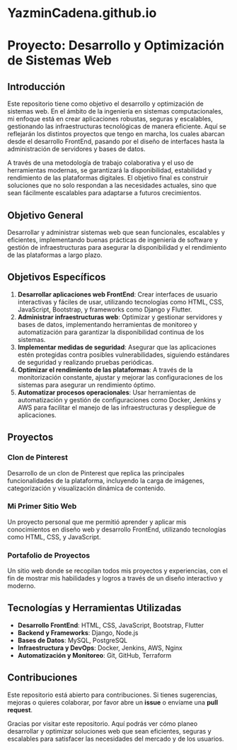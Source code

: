 # YazminCadena.github.io

# Proyecto: Desarrollo y Optimización de Sistemas Web

## Introducción

Este repositorio tiene como objetivo el desarrollo y optimización de sistemas web. En el ámbito de la ingeniería en sistemas computacionales, mi enfoque está en crear aplicaciones robustas, seguras y escalables, gestionando las infraestructuras tecnológicas de manera eficiente. Aquí se reflejarán los distintos proyectos que tengo en marcha, los cuales abarcan desde el desarrollo FrontEnd, pasando por el diseño de interfaces hasta la administración de servidores y bases de datos.

A través de una metodología de trabajo colaborativa y el uso de herramientas modernas, se garantizará la disponibilidad, estabilidad y rendimiento de las plataformas digitales. El objetivo final es construir soluciones que no solo respondan a las necesidades actuales, sino que sean fácilmente escalables para adaptarse a futuros crecimientos.

## Objetivo General

Desarrollar y administrar sistemas web que sean funcionales, escalables y eficientes, implementando buenas prácticas de ingeniería de software y gestión de infraestructuras para asegurar la disponibilidad y el rendimiento de las plataformas a largo plazo.

## Objetivos Específicos

1. **Desarrollar aplicaciones web FrontEnd**: Crear interfaces de usuario interactivas y fáciles de usar, utilizando tecnologías como HTML, CSS, JavaScript, Bootstrap, y frameworks como Django y Flutter.
2. **Administrar infraestructuras web**: Optimizar y gestionar servidores y bases de datos, implementando herramientas de monitoreo y automatización para garantizar la disponibilidad continua de los sistemas.
3. **Implementar medidas de seguridad**: Asegurar que las aplicaciones estén protegidas contra posibles vulnerabilidades, siguiendo estándares de seguridad y realizando pruebas periódicas.
4. **Optimizar el rendimiento de las plataformas**: A través de la monitorización constante, ajustar y mejorar las configuraciones de los sistemas para asegurar un rendimiento óptimo.
5. **Automatizar procesos operacionales**: Usar herramientas de automatización y gestión de configuraciones como Docker, Jenkins y AWS para facilitar el manejo de las infraestructuras y despliegue de aplicaciones.

## Proyectos

### Clon de Pinterest
Desarrollo de un clon de Pinterest que replica las principales funcionalidades de la plataforma, incluyendo la carga de imágenes, categorización y visualización dinámica de contenido.

### Mi Primer Sitio Web
Un proyecto personal que me permitió aprender y aplicar mis conocimientos en diseño web y desarrollo FrontEnd, utilizando tecnologías como HTML, CSS, y JavaScript.

### Portafolio de Proyectos
Un sitio web donde se recopilan todos mis proyectos y experiencias, con el fin de mostrar mis habilidades y logros a través de un diseño interactivo y moderno.

## Tecnologías y Herramientas Utilizadas

- **Desarrollo FrontEnd**: HTML, CSS, JavaScript, Bootstrap, Flutter
- **Backend y Frameworks**: Django, Node.js
- **Bases de Datos**: MySQL, PostgreSQL
- **Infraestructura y DevOps**: Docker, Jenkins, AWS, Nginx
- **Automatización y Monitoreo**: Git, GitHub, Terraform

## Contribuciones

Este repositorio está abierto para contribuciones. Si tienes sugerencias, mejoras o quieres colaborar, por favor abre un **issue** o envíame una **pull request**.

Gracias por visitar este repositorio. Aquí podrás ver cómo planeo desarrollar y optimizar soluciones web que sean eficientes, seguras y escalables para satisfacer las necesidades del mercado y de los usuarios.

